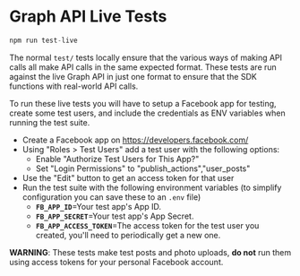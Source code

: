Graph API Live Tests
====================
```js
npm run test-live
```

The normal `test/` tests locally ensure that the various ways of making API calls all make API calls in the same expected format. These tests are run against the live Graph API in just one format to ensure that the SDK functions with real-world API calls.

To run these live tests you will have to setup a Facebook app for testing, create some test users, and include the credentials as ENV variables when running the test suite.

* Create a Facebook app on https://developers.facebook.com/
* Using "Roles > Test Users" add a test user with the following options:
  * Enable "Authorize Test Users for This App?"
  * Set "Login Permissions" to "publish_actions","user_posts"
* Use the "Edit" button to get an access token for that user
* Run the test suite with the following environment variables (to simplify configuration you can save these to an `.env` file)
  * **`FB_APP_ID`**=Your test app's App ID.
  * **`FB_APP_SECRET`**=Your test app's App Secret.
  * **`FB_APP_ACCESS_TOKEN`**=The access token for the test user you created, you'll need to periodically get a new one.

**WARNING**: These tests make test posts and photo uploads, **do not** run them using access tokens for your personal Facebook account.
